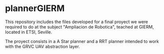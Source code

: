 # plannerGIERM
This repository includes the files developed for a final proyect we were required to do at the subject "Ampliacion de Robotica", teached at GIERM, located in ETSI, Seville. 

The proyect consists in a A Star planner and a RRT planner intended to work with the GRVC UAV abstraction layer.
